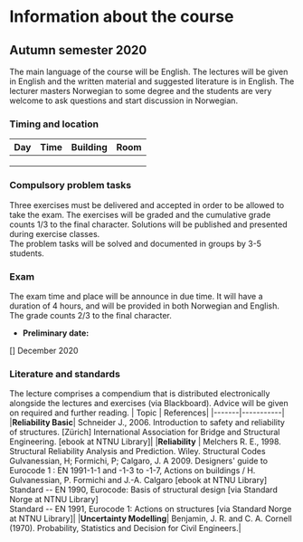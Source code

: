# Information about the course 

## Autumn semester 2020

The main language of the course will be English. The lectures will be given in English and the written material and suggested literature is in English. The lecturer masters Norwegian to some
degree and the students are very welcome to ask questions and start discussion in Norwegian.

### Timing and location

| Day     | Time            | Building                 | Room                  | 
|---------|-----------------|--------------------------|-----------------------|
|         |                 |                          |                       |
|         |                 |                          |                       |
|         |                 |                          |                       |

### Compulsory problem tasks

Three exercises must be delivered and accepted in order to be allowed to take the exam. The exercises will be graded and the cumulative grade counts 1/3 to the final character. Solutions will be published and presented during exercise classes.  
The problem tasks will be solved and documented in groups by 3-5 students.

### Exam

The exam time and place will be announce in due time. It will have a duration of 4 hours, and will be provided in both Norwegian and English. The grade counts 2/3 to the final character.
* __Preliminary date:__ 

[] December 2020

### Literature and standards

The lecture comprises a compendium that is distributed electronically alongside the lectures and exercises (via Blackboard). Advice will be given on required and further reading. 
| Topic | References|
|-------|-----------|
|__Reliability Basic__|	Schneider J., 2006. Introduction to safety and reliability of structures. [Zürich] International Association for Bridge and Structural Engineering. [ebook at NTNU Library]|
|__Reliability__ |	Melchers R. E., 1998. Structural Reliability Analysis and Prediction. Wiley. Structural Codes  
Gulvanessian, H; Formichi, P; Calgaro, J. A 2009. Designers' guide to Eurocode 1 : EN 1991-1-1 and -1-3 to -1-7, Actions on buildings / H. Gulvanessian, P. Formichi and J.-A. Calgaro [ebook at NTNU Library]  
Standard -- EN 1990, Eurocode: Basis of structural design [via Standard Norge at NTNU Library]  
Standard -- EN 1991, Eurocode 1: Actions on structures [via Standard Norge at NTNU Library]|
|__Uncertainty Modelling__|	Benjamin, J. R. and C. A. Cornell (1970). Probability, Statistics and Decision for Civil Engineers.|

